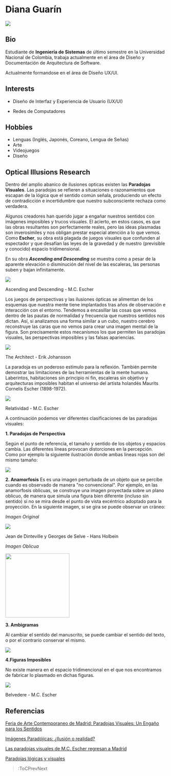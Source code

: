 # Diana Guarín

<img src="/docs/img/cat.gif" />

## Bio
Estudiante de **Ingeniería de Sistemas** de último semestre en la Universidad Nacional de Colombia, trabaja actualmente en el área de Diseño y Documentación de Arquitectura de Software.

Actualmente formandose en el área de Diseño UX/UI. 

## Interests

- Diseño de Interfaz y Experiencia de Usuario (UX/UI)

- Redes de Computadores

## Hobbies

- Lenguas (Inglés, Japonés, Coreano, Lengua de Señas)
- Arte
- Videojuegos
- Diseño

## Optical Illusions Research

Dentro del amplio abanico de ilusiones opticas existen las **Paradojas Visuales**. Las paradojas se refieren a situaciones o razonamientos que escapan de la lógica que el sentido común señala, produciendo un efecto de contradicción e incertidumbre que nuestro subconsciente rechaza como verdadera.

Algunos creadores han querido jugar a engañar nuestros sentidos con imágenes imposibles y trucos visuales. El acierto, en estos casos, es que las obras resultantes son perfectamente reales, pero las ideas plasmadas son inverosímiles y nos obligan prestar especial atención a lo que vemos. Como **Escher**, su obra está plagada de juegos visuales que confunden al espectador y que desafían las leyes de la gravedad y de nuestro (previsible y conocido) espacio tridimensional.

En su obra ***Ascending and Descending*** se muestra como a pesar de la aparente elevación o disminución del nivel de las escaleras, las personas suben y bajan infinitamente. 

<img src="/docs/img/escherAscendingDescending.jpg" />


Ascending and Descending - M.C. Escher

Los juegos de perspectivas y las ilusiones ópticas se alimentan de los esquemas que nuestra mente tiene implantados tras años de observación e interacción con el entorno. Tendemos a encasillar las cosas que vemos dentro de las pautas de normalidad y frecuencia que nuestros sentidos nos dictan. Así, si analizamos una forma similar a un cubo, nuestro cerebro reconstruye las caras que no vemos para crear una imagen mental de la figura. Son precisamente estos mecanismos los que permiten las paradojas visuales, las perspectivas imposibles y las falsas apariencias.

<img src="/docs/img/ericJohanssonCasa.jpg" />

The Architect - Erik Johansson

La paradoja es un poderoso estímulo para la reflexión. También permite demostrar las limitaciones de las herramientas de la mente humana. Laberintos, habitaciones sin principio ni fin, escaleras sin objetivo y arquitecturas imposibles habitan el universo del artista holandés Maurits Cornelis Escher (1898-1972).

<img src="/docs/img/relatividadEscher.jpg" />

Relatividad - M.C. Escher

A continuación podemos ver diferentes clasificaciones de las paradojas visuales:

**1. Paradojas de Perspectiva**

Según el punto de referencia, el tamaño y sentido de los objetos y espacios cambia. Las diferentes líneas provocan distorciones en la percepción. Como por ejemplo la siguiente ilustración donde ambas líneas rojas son del mismo tamaño:

<img src="/docs/img/perspectivaLineas.png" />

**2. Anamorfosis**
Es es una imagen perturbada de un objeto que se percibe cuando es observado de manera "no convencional". Por ejemplo, en las anamorfosis oblicuas, se construye una imagen proyectada sobre un plano oblicuo, de manera que simula una figura bien diferente (incluso sin sentido) si no se mira desde el punto de vista excéntrico adoptado para la proyección. En la siguiente imagen, si se gira se puede observar un cráneo:

*Imagen Original*

<img src="/docs/img/embajadoresAnamorfosis.jpg" />

Jean de Dinteville y Georges de Selve - Hans Holbein

*Imagen Oblicua* 

<img src="/docs/img/craneoAnamorfosis.jpg" width=200 />

**3. Ambigramas**

Al cambiar el sentido del manuscrito, se puede cambiar el sentido del texto, o por el contrario conservar el mismo.

<img src="/docs/img/CarolinaAmbigrama.jpg" />

**4.Figuras Imposibles**

No existe manera en el espacio tridimencional en el que nos encontramos de fabricar lo plasmado en dichas figuras.

<img src="/docs/img/EschFigurasImposibles.jpg" />

Belvedere - M.C. Escher

## Referencias

[Feria de Arte Contemporaneo de Madrid: Paradojas Visuales: Un Engaño para los Sentidos](https://www.art-madrid.com/es/post/paradojas-visuales-para-los-sentidos)

[Imágenes Paradójicas: ¿Ilusión o realidad?](http://www.ehu.eus/~mtwmastm/sigma27.pdf)

[Las paradojas visuales de M.C. Escher regresan a Madrid](https://graffica.info/mc-escher-paradojas-visuales/)

[Paradojas lógicas y visuales](http://www.ehu.eus/~mtwmastm/Paradojas_AE_2013.pdf)
> :ToCPrevNext